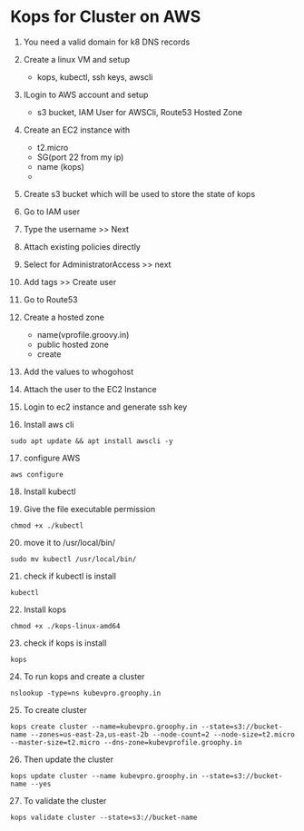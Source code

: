 # Kops for Cluster on AWS

1. You need a valid domain for k8 DNS records

2. Create a linux VM and setup

   - kops, kubectl, ssh keys, awscli

3. lLogin to AWS account and setup

   - s3 bucket, IAM User for AWSCli, Route53 Hosted Zone

4. Create an EC2 instance with

   - t2.micro
   - SG(port 22 from my ip)
   - name (kops)
   -

5. Create s3 bucket which will be used to store the state of kops

6. Go to IAM user

7. Type the username >> Next

8. Attach existing policies directly

9. Select for AdministratorAccess >> next

10. Add tags >> Create user

11. Go to Route53

12. Create a hosted zone

    - name(vprofile.groovy.in)
    - public hosted zone
    - create

13. Add the values to whogohost

14. Attach the user to the EC2 Instance

15. Login to ec2 instance and generate ssh key

16. Install aws cli

```
sudo apt update && apt install awscli -y

```

17. configure AWS

```
aws configure
```

18. Install kubectl

19. Give the file executable permission

```
chmod +x ./kubectl
```

20. move it to /usr/local/bin/

```
sudo mv kubectl /usr/local/bin/
```

21. check if kubectl is install

```
kubectl
```

22. Install kops

```
chmod +x ./kops-linux-amd64
```

23. check if kops is install

```
kops
```

24. To run kops and create a cluster

```
nslookup -type=ns kubevpro.groophy.in
```

25. To create cluster

```
kops create cluster --name=kubevpro.groophy.in --state=s3://bucket-name --zones=us-east-2a,us-east-2b --node-count=2 --node-size=t2.micro --master-size=t2.micro --dns-zone=kubevprofile.groophy.in

```

26. Then update the cluster

```
kops update cluster --name kubevpro.groophy.in --state=s3://bucket-name --yes
```

27. To validate the cluster

```
kops validate cluster --state=s3://bucket-name
```
